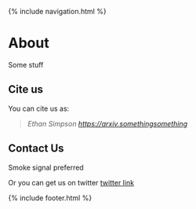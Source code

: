  {% include navigation.html %}


# About

Some stuff

## Cite us

You can cite us as:

> *Ethan Simpson https://arxiv.somethingsomething*

## Contact Us

Smoke signal preferred

Or you can get us on twitter [twitter link]({{site.twitter}})

 {% include footer.html %}

